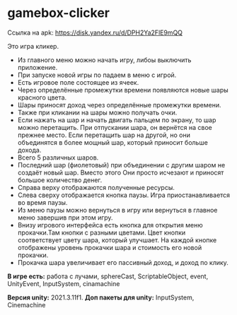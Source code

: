 # gamebox-clicker
 
 Ссылка на apk: https://disk.yandex.ru/d/DPH2Ya2FlE9mQQ
 
Это игра кликер.
- Из главного меню можно начать игру, либоы выключить приложение.
- При запуске новой игры по падаем в меню с игрой. 
- Есть игровое поле состоящее из ячеек. 
- Через определённые промежутки времени появляются новые шары красного цвета. 
- Шары приносят доход через определённые промежутки времени. 
- Также при кликании на шары можно получать очки.
- Если нажать на шар и начать двигать пальцем по экрану, то шар можно перетащить. При отпускании шара, он вернётся на свое прежнее место.
Если перетащить шар на другой, но они объединятся в более мощный шар, который приносит больше дохода. 
- Всего 5 различных шаров.
- Последний шар (фиолетовый) при объединении с другим шаром не создаёт новый шар. Вместо этого Они просто исчезают и приносят большое количество денег.
- Справа верху отображаются полученные ресурсы.
- Слева сверху отображается кнопка паузы. Игра приостанавливается во время паузы.
- Из меню паузы можно вернуться в игру или вернуться в главное меню завершив при этом игру.
- Внизу игрового интерфейса есть кнопка для открытия меню прокачки.Там кнопки с разными цветами. Цвет кнопки соответствует цвету шара, который улучшает.
На каждой кнопке отображены уровень прокачки шара и стоимость его новой прокачки.
- Прокачка шара увеличивает его пассивный доход, и доход по клику.


**В игре есть:** работа с лучами, sphereCast, ScriptableObject, event, UnityEvent, InputSystem, cinamachine

**Версия unity:** 2021.3.11f1.
**Доп пакеты для unity:** InputSystem, Cinemachine

